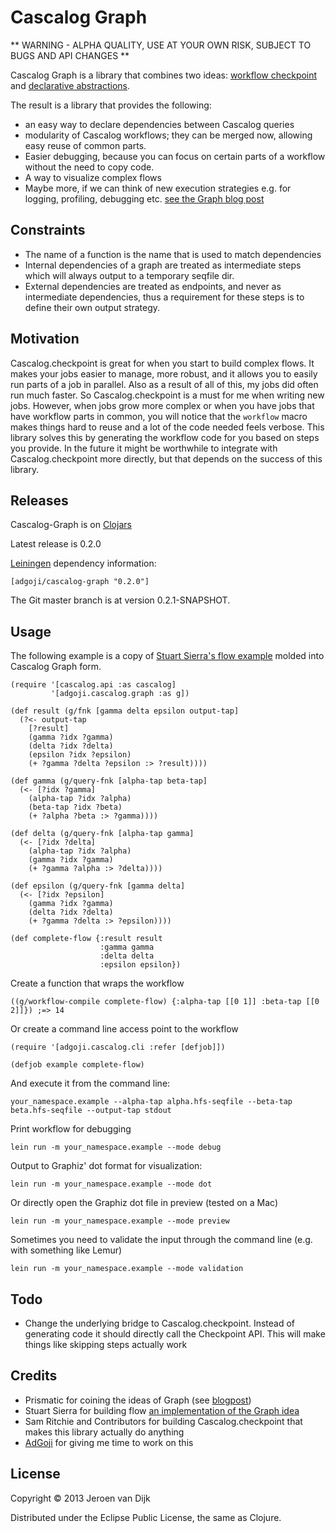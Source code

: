 # Cascalog Graph

** WARNING - ALPHA QUALITY, USE AT YOUR OWN RISK, SUBJECT TO BUGS AND API CHANGES **

Cascalog Graph is a library that combines two ideas: [workflow checkpoint](https://github.com/nathanmarz/cascalog-contrib/tree/master/cascalog.checkpoint) and [declarative abstractions](http://blog.getprismatic.com/blog/2012/10/1/prismatics-graph-at-strange-loop.html).

The result is a library that provides the following:

* an easy way to declare dependencies between Cascalog queries
* modularity of Cascalog workflows; they can be merged now, allowing easy reuse of common parts. 
* Easier debugging, because you can focus on certain parts of a workflow without the need to copy code.
* A way to visualize complex flows
* Maybe more, if we can think of new execution strategies e.g. for logging, profiling, debugging etc. [see the Graph blog post](http://blog.getprismatic.com/blog/2012/10/1/prismatics-graph-at-strange-loop.html)

## Constraints

* The name of a function is the name that is used to match dependencies
* Internal dependencies of a graph are treated as intermediate steps which will always output to a temporary seqfile dir. 
* External dependencies are treated as endpoints, and never as intermediate dependencies, thus a requirement for these steps is to define their own output strategy.

## Motivation

Cascalog.checkpoint is great for when you start to build complex flows. It makes your jobs easier to manage, more robust, and it allows you to easily run parts of a job in parallel. Also as a result of all of this, my jobs did often run much faster. So Cascalog.checkpoint is a must for me when writing new jobs. However, when jobs grow more complex or when you have jobs that have workflow parts in common, you will notice that the `workflow` macro makes things hard to reuse and a lot of the code needed feels verbose. This library solves this by generating the workflow code for you based on steps you provide. In the future it might be worthwhile to integrate with Cascalog.checkpoint more directly, but that depends on the success of this library.

## Releases

Cascalog-Graph is on [Clojars](https://clojars.org/adgoji/cascalog-graph)

Latest release is 0.2.0

[Leiningen](https://github.com/technomancy/leiningen) dependency information:

    [adgoji/cascalog-graph "0.2.0"]

The Git master branch is at version 0.2.1-SNAPSHOT.

## Usage

The following example is a copy of [Stuart Sierra's flow example](https://github.com/stuartsierra/flow) molded into Cascalog Graph form.

    (require '[cascalog.api :as cascalog]
             '[adgoji.cascalog.graph :as g])

    (def result (g/fnk [gamma delta epsilon output-tap]
      (?<- output-tap 
        [?result]
        (gamma ?idx ?gamma)
        (delta ?idx ?delta)
        (epsilon ?idx ?epsilon)
        (+ ?gamma ?delta ?epsilon :> ?result))))
    
    (def gamma (g/query-fnk [alpha-tap beta-tap]
      (<- [?idx ?gamma]
        (alpha-tap ?idx ?alpha)
        (beta-tap ?idx ?beta)
        (+ ?alpha ?beta :> ?gamma))))
    
    (def delta (g/query-fnk [alpha-tap gamma]
      (<- [?idx ?delta]
        (alpha-tap ?idx ?alpha)
        (gamma ?idx ?gamma)
        (+ ?gamma ?alpha :> ?delta))))
    
    (def epsilon (g/query-fnk [gamma delta]
      (<- [?idx ?epsilon]
        (gamma ?idx ?gamma)
        (delta ?idx ?delta)
        (+ ?gamma ?delta :> ?epsilon))))
    
    (def complete-flow {:result result 
                        :gamma gamma 
                        :delta delta 
                        :epsilon epsilon})
    
Create a function that wraps the workflow

    ((g/workflow-compile complete-flow) {:alpha-tap [[0 1]] :beta-tap [[0 2]]}) ;=> 14

Or create a command line access point to the workflow

    (require '[adgoji.cascalog.cli :refer [defjob]])
    
    (defjob example complete-flow)
    
And execute it from the command line:

    your_namespace.example --alpha-tap alpha.hfs-seqfile --beta-tap beta.hfs-seqfile --output-tap stdout

Print workflow for debugging

    lein run -m your_namespace.example --mode debug

Output to Graphiz' dot format for visualization:

    lein run -m your_namespace.example --mode dot

Or directly open the Graphiz dot file in preview (tested on a Mac)

    lein run -m your_namespace.example --mode preview

Sometimes you need to validate the input through the command line (e.g. with something like Lemur)

    lein run -m your_namespace.example --mode validation

## Todo

* Change the underlying bridge to Cascalog.checkpoint. Instead of generating code it should directly call the Checkpoint API. This will make things like skipping steps actually work

## Credits

* Prismatic for coining the ideas of Graph (see [blogpost]([http://blog.getprismatic.com/blog/2012/10/1/prismatics-graph-at-strange-loop.html))
* Stuart Sierra for building flow [an implementation of the Graph idea](https://github.com/stuartsierra/flow) 
* Sam Ritchie and Contributors for building Cascalog.checkpoint that makes this library actually do anything
* [AdGoji](http://www.adgoji.com/) for giving me time to work on this

## License

Copyright © 2013 Jeroen van Dijk

Distributed under the Eclipse Public License, the same as Clojure.
